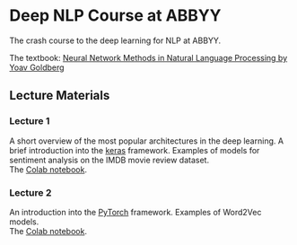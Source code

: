 # Deep NLP Course at ABBYY

The crash course to the deep learning for NLP at ABBYY.

The textbook: [Neural Network Methods in Natural Language Processing by Yoav Goldberg](https://www.amazon.com/Language-Processing-Synthesis-Lectures-Technologies/dp/1627052984)

## Lecture Materials
### Lecture 1
A short overview of the most popular architectures in the deep learning. A brief introduction into the [keras](keras.io) framework. Examples of models for sentiment analysis on the IMDB movie review dataset.  
The [Colab notebook](https://drive.google.com/open?id=1KGy9Hm3y4asE6ohg3QD77w2nZV3V9_08).

### Lecture 2
An introduction into the [PyTorch](pytorch.org) framework. Examples of Word2Vec models.  
The [Colab notebook](https://drive.google.com/open?id=1KGy9Hm3y4asE6ohg3QD77w2nZV3V9_08).